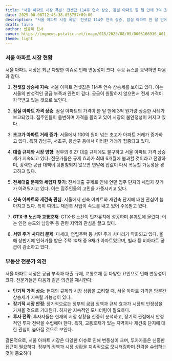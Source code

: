 ```yaml
---
title: "서울 아파트 시장 폭발! 전셋값 114주 연속 상승, 잠실 아파트 한 달 만에 3억 원 급등! 지금이 기회일까?"
date: 2025-08-06T12:45:38.055757+09:00
description: "서울 아파트 시장 폭발! 전셋값 114주 연속 상승, 잠실 아파트 한 달 만에 3억 원 급등! 지금이 기회일까?"
draft: false
author: 벤틀리 집사
cover: https://imgnews.pstatic.net/image/015/2025/08/05/0005166936_001_20250805142512579.jpg
theme: light
---
```


### 서울 아파트 시장 현황

서울 아파트 시장은 최근 다양한 이슈로 인해 변동성이 크다. 주요 뉴스를 요약하면 다음과 같다.

1. **전셋값 상승세 지속**: 서울 아파트 전셋값은 114주 연속 상승세를 보이고 있다. 이는 서울의 만성적인 공급 부족과 관련이 깊다. 공급이 원활하지 않으면서 전세 가격이 자극받고 있는 것으로 보인다.

2. **잠실 아파트 가격 상승**: 잠실 아파트의 가격이 한 달 만에 3억 원가량 상승한 사례가 보고되었다. 집주인들이 돌변하며 가격을 올리고 있어 시장의 불안정성이 커지고 있다.

3. **초고가 아파트 거래 증가**: 서울에서 100억 원이 넘는 초고가 아파트 거래가 증가하고 있다. 특히 강남구, 서초구, 용산구 등에서 이러한 거래가 집중되고 있다.

4. **대출 규제와 시장 영향**: 정부의 6·27 대출 규제에도 불구하고 서울 아파트 가격 상승세가 지속되고 있다. 전문가들은 규제 효과가 최대 6개월에 불과할 것이라고 전망하며, 강력한 공급 대책이 뒷받침되지 않으면 연말에 집값이 다시 폭등할 가능성을 경고하고 있다.

5. **전세대출 문제와 세입자 찾기**: 전세대출 규제로 인해 연말 입주 단지의 세입자 찾기가 어려워지고 있다. 이는 집주인들의 고민을 가중시키고 있다.

6. **신축 아파트와 재건축 관심**: 서울에서 신축 아파트와 재건축 단지에 대한 관심이 높아지고 있다. 특히 여의도 재건축 사업이 속도를 내고 있어 주목받고 있다.

7. **GTX-B 노선과 교통호재**: GTX-B 노선이 민자유치에 성공하며 본궤도에 올랐다. 이는 인천 송도와 남양주 등 관련 지역의 관심을 끌고 있다.

8. **서민 주거 사다리 문제**: 다세대, 연립주택 등 서민 주거 사다리가 약화되고 있다. 올해 상반기에 인허가를 받은 주택 10채 중 9채가 아파트였으며, 빌라 등 비아파트 공급이 감소하고 있다.

### 부동산 전문가 의견

서울 아파트 시장은 공급 부족과 대출 규제, 교통호재 등 다양한 요인으로 인해 변동성이 크다. 전문가들은 다음과 같은 의견을 제시한다:

- **단기적 가격 상승**: 현재의 규제와 시장 상황을 고려할 때, 서울 아파트 가격은 당분간 상승세가 지속될 가능성이 있다.
- **장기적 시장 안정**: 장기적으로는 정부의 공급 정책과 규제 효과가 시장의 안정성을 가져올 것으로 기대된다. 하지만 지속적인 모니터링이 필요하다.
- **투자 전략**: 투자자들은 현재의 시장 상황을 신중히 분석하고, 장기적 관점에서 안정적인 투자 전략을 수립해야 한다. 특히, 교통호재가 있는 지역이나 재건축 단지에 대한 관심이 높아질 것으로 보인다.

결론적으로, 서울 아파트 시장은 다양한 이슈로 인해 변동성이 크며, 투자자들은 신중한 접근이 필요하다. 정부의 정책과 시장 상황을 지속적으로 모니터링하며 전략을 수립하는 것이 중요하다.